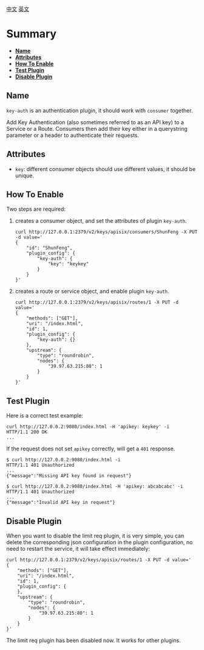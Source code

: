 [中文](key-auth-cn.md) [英文](key-auth.md)

# Summary
- [**Name**](#name)
- [**Attributes**](#attributes)
- [**How To Enable**](#how-to-enable)
- [**Test Plugin**](#test-plugin)
- [**Disable Plugin**](#disable-plugin)


## Name

`key-auth` is an authentication plugin, it should work with `consumer` together.

Add Key Authentication (also sometimes referred to as an API key) to a Service or a Route. Consumers then add their key either in a querystring parameter or a header to authenticate their requests.

## Attributes

* `key`: different consumer objects should use different values, it should be unique.

## How To Enable

Two steps are required:

1. creates a consumer object, and set the attributes of plugin `key-auth`.

    ```shell
    curl http://127.0.0.1:2379/v2/keys/apisix/consumers/ShunFeng -X PUT -d value='
    {
        "id": "ShunFeng",
        "plugin_config": {
            "key-auth": {
                "key": "keykey"
            }
        }
    }'
    ```

2. creates a route or service object, and enable plugin `key-auth`.

    ```shell
    curl http://127.0.0.1:2379/v2/keys/apisix/routes/1 -X PUT -d value='
    {
        "methods": ["GET"],
        "uri": "/index.html",
        "id": 1,
        "plugin_config": {
            "key-auth": {}
        },
        "upstream": {
            "type": "roundrobin",
            "nodes": {
                "39.97.63.215:80": 1
            }
        }
    }'
    ```

## Test Plugin

Here is a correct test example:

```shell
curl http://127.0.0.2:9080/index.html -H 'apikey: keykey' -i
HTTP/1.1 200 OK
...
```

If the request does not set `apikey` correctly, will get a `401` response.

```shell
$ curl http://127.0.0.2:9080/index.html -i
HTTP/1.1 401 Unauthorized
...
{"message":"Missing API key found in request"}

$ curl http://127.0.0.2:9080/index.html -H 'apikey: abcabcabc' -i
HTTP/1.1 401 Unauthorized
...
{"message":"Invalid API key in request"}
```

## Disable Plugin

When you want to disable the limit req plugin, it is very simple,
 you can delete the corresponding json configuration in the plugin configuration,
  no need to restart the service, it will take effect immediately:

```shell
curl http://127.0.0.1:2379/v2/keys/apisix/routes/1 -X PUT -d value='
{
	"methods": ["GET"],
	"uri": "/index.html",
	"id": 1,
	"plugin_config": {
	},
	"upstream": {
		"type": "roundrobin",
		"nodes": {
			"39.97.63.215:80": 1
		}
	}
}'
```

The limit req plugin has been disabled now. It works for other plugins.
